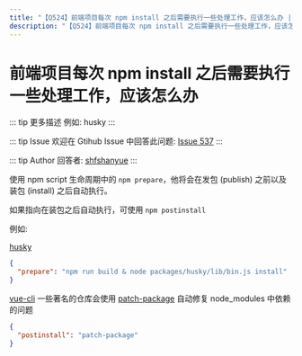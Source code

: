 ```yaml
---
title: "【Q524】前端项目每次 npm install 之后需要执行一些处理工作，应该怎么办 | 前端工程化高频面试题"
description: "【Q524】前端项目每次 npm install 之后需要执行一些处理工作，应该怎么办 字节跳动面试题、阿里腾讯面试题、美团小米面试题。"
---
```


# 前端项目每次 npm install 之后需要执行一些处理工作，应该怎么办

::: tip 更多描述
例如: husky
:::

::: tip Issue
欢迎在 Gtihub Issue 中回答此问题: [Issue 537](https://github.com/shfshanyue/Daily-Question/issues/537)
:::

::: tip Author
回答者: [shfshanyue](https://github.com/shfshanyue)
:::

使用 npm script 生命周期中的 `npm prepare`，他将会在发包 (publish) 之前以及装包 (install) 之后自动执行。

如果指向在装包之后自动执行，可使用 `npm postinstall`

例如:

[husky](https://github.com/typicode/husky)

```json
{
  "prepare": "npm run build & node packages/husky/lib/bin.js install"
}
```

[vue-cli](https://github.com/vuejs/vue-cli/blob/dev/package.json) 一些著名的仓库会使用 [patch-package](https://github.com/ds300/patch-package) 自动修复 node_modules 中依赖的问题

```json
{
  "postinstall": "patch-package"
}
```
